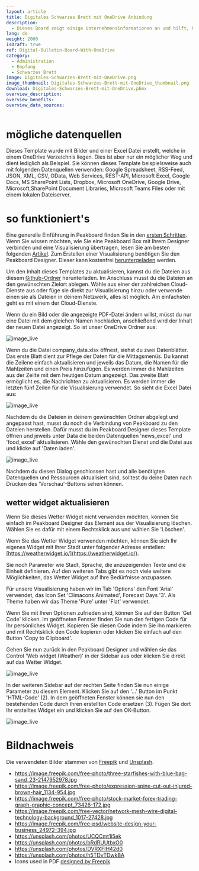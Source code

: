```yaml
---
layout: article
title: Digitales Schwarzes Brett mit OneDrive Anbindung
description: 
  - Dieses Board zeigt einige Unternehmensinformationen an und hilft, Mitarbeiter über Neuigkeiten zu informieren. Alle News, Bilder und das PDF können über einen einzelnen OneDrive Order verwaltet werden. Mit diesem Template kannst du deine eigene Digital Signage Anwendung erstellen.
lang: de
weight: 2000
isDraft: true
ref: Digital-Bulletin-Board-With-OneDrive
category:
  - Administration
  - Empfang
  - Schwarzes Brett
image: Digitales-Schwarzes-Brett-mit-OneDrive.png
image_thumbnail: Digitales-Schwarzes-Brett-mit-OneDrive_thumbnail.png
download: Digitales-Schwarzes-Brett-mit-OneDrive.pbmx
overview_description:
overview_benefits:
overview_data_sources:
---
```


# mögliche datenquellen

Dieses Template wurde mit Bilder und einer Excel Datei erstellt, welche in einem OneDrive Verzeichnis liegen. Dies ist aber nur ein möglicher Weg und dient lediglich als Beispiel. Sie können dieses Template beispielsweise auch mit folgenden Datenquellen verwenden: Google Spreadsheet, RSS-Feed, JSON, XML, CSV, OData, Web Services, REST-API, Microsoft Excel, Google Docs, MS SharePoint Lists, Dropbox, Microsoft OneDrive, Google Drive, Microsoft,SharePoint Document Libraries, Microsoft Teams Files oder mit einem lokalen Dateiserver.

# so funktioniert's

Eine generelle Einführung in Peakboard finden Sie in den [ersten Schritten](https://peakboard.rocks/erste-schritte). Wenn Sie wissen möchten, wie Sie eine Peakboard Box mit Ihrem Designer verbinden und eine Visualisierung übertragen, lesen Sie am besten folgenden [Artikel](https://peakboard.rocks/anschliessen). Zum Erstellen einer Visualisierung benötigen Sie den Peakboard Designer. Dieser kann kostenfrei [heruntergeladen](https://peakboard.com/peakboard-designer/?utm_campaign=templates&utm_medium=description_link&utm_source=templates_overview) werden.

Um den Inhalt dieses Templates zu aktualisieren, kannst du die Dateien aus diesem [Github-Ordner](https://github.com/Peakboard/peakboard-templates.github.io/tree/master/_templates/Digital-Bulletin-Board-With-OneDrive/data-files) herunterladen. Im Anschluss musst du die Dateien an den gewünschten Zielort ablegen. Wähle aus einer der zahlreichen Cloud-Dienste aus oder füge sie direkt zur Visualisierung hinzu oder verwende einen sie als Dateien in deinem Netzwerk, alles ist möglich. Am einfachsten geht es mit einem der Cloud-Dienste.

Wenn du ein Bild oder die angezeigte PDF-Datei ändern willst, müsst du nur eine Datei mit dem gleichen Namen hochladen, anschließend wird der Inhalt der neuen Datei angezeigt. So ist unser OneDrive Ordner aus:

![image_live](img/OneDrive-Data-Overview.png)

Wenn du die Datei company_data.xlsx öffnest, siehst du zwei Datenblätter. Das erste Blatt dient zur Pflege der Daten für die Mittagsmenüs. Du kannst die Zeilene einfach aktualisieren und jeweils das Datum, die Namen für die Mahlzeiten und einen Preis hinzufügen. Es werden immer die Mahlzeiten aus der Zeilte mit dem heutigen Datum angezeigt. Das zweite Blatt ermöglicht es, die Nachrichten zu aktualisieren. Es werden immer die letzten fünf Zeilen für die Visualisierung verwendet. So sieht die Excel Datei aus:

![image_live](img/Excel-Data-Structure.png)

Nachdem du die Dateien in deinem gewünschten Ordner abgelegt und angepasst hast, musst du noch die Verbindung von Peakboard zu den Dateien herstellen. Dafür musst du im Peakboard Designer dieses Template öffnen und jeweils unter Data die beiden Datenquellen 'news_excel' und 'food_excel' aktualisieren. Wähle den gewünschten Dienst und die Datei aus und klicke auf 'Daten laden'.

![image_live](img/Excel-Data-Source-Selection.png)

Nachdem du diesen Dialog geschlossen hast und alle benötigten Datenquellen und Ressourcen aktualisiert sind, solltest du deine Daten nach Drücken des 'Vorschau'-Buttons sehen können.

## wetter widget aktualisieren

Wenn Sie dieses Wetter Widget nicht verwenden möchten, können Sie einfach im Peakboard Designer das Element aus der Visualisierung löschen. Wählen Sie es dafür mit einem Rechtsklick aus und wählen Sie 'Löschen'.

Wenn Sie das Wetter Widget verwenden möchten, können Sie sich Ihr eigenes Widget mit Ihrer Stadt unter folgender Adresse erstellen: [https://weatherwidget.io/](https://weatherwidget.io/).

Sie noch Parameter wie Stadt, Sprache, die anzuzeigenden Texte und die Einheit definieren.
Auf den weiteren Tabs gibt es noch viele weitere Möglichkeiten, das Wetter Widget auf Ihre Bedürfnisse anzupassen.

Für unsere Visualisierung haben wir im Tab 'Options' den Font 'Arial' verwendet, das Icon Set 'Climacons Animated', Forecast Days '3'.
Als Theme haben wir das Theme 'Pure' unter 'Flat' verwendet.

Wenn Sie mit Ihren Optionen zufrieden sind, können Sie auf den Button 'Get Code' klicken. Im geöffneten Fenster finden Sie nun den fertigen Code für Ihr persönliches Widget. Kopieren Sie diesen Code indem Sie ihn markieren und mit Rechtsklick den Code kopieren oder klicken Sie einfach auf den Button 'Copy to Clipboard'.

Gehen Sie nun zurück in den Peakboard Designer und wählen sie das Control 'Web widget (Weather)' in der Sidebar aus oder klicken Sie direkt auf das Wetter Widget. 

![image_live](img/select_weather_widget.gif)

In der weiteren Sidebar auf der rechten Seite finden Sie nun einige Parameter zu diesem Element. Klicken Sie auf den '...' Button im Punkt 'HTML-Code' (2). In dem geöffneten Fenster können sie nun den bestehenden Code durch Ihren erstellten Code ersetzen (3). Fügen Sie dort Ihr erstelltes Widget ein und klicken Sie auf den OK-Button.

![image_live](img/web_widget_code.png)

# Bildnachweis

Die verwendeten Bilder stammen von [Freepik](http://freepik.com/) und [Unsplash](https://unsplash.com/). 

- https://image.freepik.com/free-photo/three-starfishes-with-blue-bag-sand_23-2147952978.jpg
- https://image.freepik.com/free-photo/expression-spine-cut-out-injured-brown-hair_1134-954.jpg
- https://image.freepik.com/free-photo/stock-market-forex-trading-graph-graphic-concept_73426-172.jpg
- https://image.freepik.com/free-vector/network-mesh-wire-digital-technology-background_1017-27428.jpg
- https://image.freepik.com/free-psd/website-design-your-business_24972-394.jpg
- https://unsplash.com/photos/UCQCmt1i5ek
- https://unsplash.com/photos/bRdRUUtbxO0
- https://unsplash.com/photos/DVRXFIH42d0
- https://unsplash.com/photos/h5TDvTDwkBA
- Icons used in PDF [designed by Freepik](http://freepik.com/)
